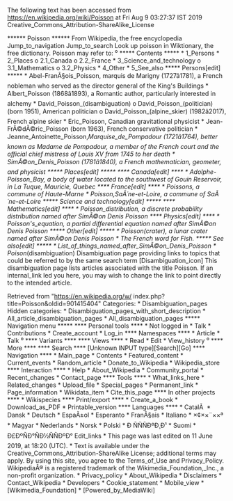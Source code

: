 The following text has been accessed from https://en.wikipedia.org/wiki/Poisson at Fri Aug 9 03:27:37 IST 2019
Creative_Commons_Attribution-ShareAlike_License




















****** Poisson ******
From Wikipedia, the free encyclopedia
Jump_to_navigation Jump_to_search
 Look up poisson in Wiktionary, the free dictionary.
Poisson may refer to:
⁰
***** Contents *****
    * 1_Persons
    * 2_Places
          o 2.1_Canada
          o 2.2_France
    * 3_Science_and_technology
          o 3.1_Mathematics
          o 3.2_Physics
    * 4_Other
    * 5_See_also
***** Persons[edit] *****
    * Abel-FranÃ§ois_Poisson, marquis de Marigny (1727â1781), a French
      nobleman who served as the director general of the King's Buildings
    * Albert_Poisson (1868â1893), a Romantic author, particularly interested
      in alchemy
    * David_Poisson_(disambiguation)
          o David_Poisson_(politician) (born 1951), American politician
          o David_Poisson_(alpine_skier) (1982â2017), French alpine skier
    * Eric_Poisson, Canadian gravitational physicist
    * Jean-FrÃ©dÃ©ric_Poisson (born 1963), French conservative politician
    * Jeanne_Antoinette_Poisson,_Marquise_de_Pompadour (1721â1764), better
      known as Madame de Pompadour, a member of the French court and the
      official chief mistress of Louis XV from 1745 to her death
    * SimÃ©on_Denis_Poisson (1781â1840), a French mathematician, geometer,
      and physicist
***** Places[edit] *****
**** Canada[edit] ****
    * Adolphe-Poisson_Bay, a body of water located to the southwest of Gouin
      Reservoir, in La Tuque, Mauricie, Quebec
**** France[edit] ****
    * Poissons, a commune of Haute-Marne
    * Poisson,_SaÃ´ne-et-Loire, a commune of SaÃ´ne-et-Loire
***** Science and technology[edit] *****
**** Mathematics[edit] ****
    * Poisson_distribution, a discrete probability distribution named after
      SimÃ©on Denis Poisson
**** Physics[edit] ****
    * Poisson's_equation, a partial differential equation named after SimÃ©on
      Denis Poisson
***** Other[edit] *****
    * Poisson_(crater), a lunar crater named after SimÃ©on Denis Poisson
    * The French word for Fish.
***** See also[edit] *****
    * List_of_things_named_after_SimÃ©on_Denis_Poisson
    * Poison_(disambiguation)
                      Disambiguation page providing links to topics that could
                      be referred to by the same search term
[Disambiguation_icon] This disambiguation page lists articles associated with
                      the title Poisson.
                      If an internal_link led you here, you may wish to change
                      the link to point directly to the intended article.

Retrieved from "https://en.wikipedia.org/w/
index.php?title=Poisson&oldid=901415404"
Categories:
    * Disambiguation_pages
Hidden categories:
    * Disambiguation_pages_with_short_description
    * All_article_disambiguation_pages
    * All_disambiguation_pages
***** Navigation menu *****
**** Personal tools ****
    * Not logged in
    * Talk
    * Contributions
    * Create_account
    * Log_in
**** Namespaces ****
    * Article
    * Talk
⁰
**** Variants ****
**** Views ****
    * Read
    * Edit
    * View_history
⁰
**** More ****
**** Search ****
[Unknown INPUT type][Search][Go]
**** Navigation ****
    * Main_page
    * Contents
    * Featured_content
    * Current_events
    * Random_article
    * Donate_to_Wikipedia
    * Wikipedia_store
**** Interaction ****
    * Help
    * About_Wikipedia
    * Community_portal
    * Recent_changes
    * Contact_page
**** Tools ****
    * What_links_here
    * Related_changes
    * Upload_file
    * Special_pages
    * Permanent_link
    * Page_information
    * Wikidata_item
    * Cite_this_page
**** In other projects ****
    * Wikispecies
**** Print/export ****
    * Create_a_book
    * Download_as_PDF
    * Printable_version
**** Languages ****
    * CatalÃ 
    * Dansk
    * Deutsch
    * EspaÃ±ol
    * Esperanto
    * FranÃ§ais
    * Italiano
    * ×¢××¨××ª
    * Magyar
    * Nederlands
    * Norsk
    * Polski
    * Ð ÑÑÑÐºÐ¸Ð¹
    * Suomi
    * Ð£ÐºÑÐ°ÑÐ½ÑÑÐºÐ°
Edit_links
    * This page was last edited on 11 June 2019, at 18:20 (UTC).
    * Text is available under the Creative_Commons_Attribution-ShareAlike
      License; additional terms may apply. By using this site, you agree to the
      Terms_of_Use and Privacy_Policy. WikipediaÂ® is a registered trademark of
      the Wikimedia_Foundation,_Inc., a non-profit organization.
    * Privacy_policy
    * About_Wikipedia
    * Disclaimers
    * Contact_Wikipedia
    * Developers
    * Cookie_statement
    * Mobile_view
    * [Wikimedia_Foundation]
    * [Powered_by_MediaWiki]
